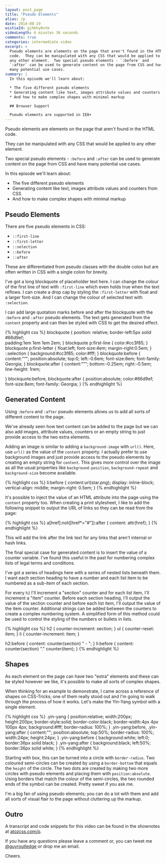 ```yaml
---
layout: post_page
title: "Pseudo Elements"
alias: /p
date: 2014-08-19
wistiaId: gjhbhy0vtm
videoLength: 6 minutes 36 seconds
comments: true
categories: intermediate video
excerpt: >
  Pseudo elements are elements on the page that aren't found in the HTML
  code.  They can be manipulated with any CSS that would be applied to
  any other element.  Two special pseudo elements - `:before` and
  `:after` can be used to generate content on the page from CSS and have
  many potential use cases.
summary: |
  In this episode we'll learn about:

  * The five different pseudo elements
  * Generating content like text, images attribute values and counters from CSS
  * And how to make complex shapes with minimal markup

  ## Browser Support

  Pseudo elements are supported in IE8+
---
```


Pseudo elements are elements on the page that aren't found in the HTML
code.

They can be manipulated with any CSS that would be applied to any other
element.

Two special pseudo elements - `:before` and `:after` can be used to
generate content on the page from CSS and have many potential use cases.

In this episode we'll learn about:

* The five different pseudo elements
* Generating content like text, images attribute values and counters from CSS
* And how to make complex shapes with minimal markup

## Pseudo Elements

There are five pseudo elements in CSS:

* `::first-line`
* `::first-letter`
* `::selection`
* `::before`
* `::after`

These are differentiated from pseudo classes with the double colon but
are often written in CSS with a single colon for brevity.

I've got a long blockquote of placeholder text here. I can change the
colour of the first line of text with `:first-line` which even holds
true when the text reflows. I can create a drop cap by styling the
`:first-letter` with float and a larger font-size. And I can change the
colour of selected text with `:selection`.

I can add large quotation marks before and after the blockquote with the
`:before` and `:after` pseudo elements. The text gets generated from the
`content` property and can then be styled with CSS to get the desired
effect.

{% highlight css %}
blockquote {
	position: relative;
	border-left:5px solid #66d9ef;	
	padding:1em 1em 1em 2em;
}
blockquote p:first-line {
	color:#cc3f85;
}
blockquote p:first-letter {
	float:left;
	font-size:4em;
	margin-right:0.5em;
}
::selection {
	background:#cc3f85;
	color:#fff;
}
blockquote:before {
	content:"“";
	position:absolute;
	top:0;
	left:-0.6em;
	font-size:8em;
	font-family: Georgia;
}
blockquote:after {
	content:"”";
	bottom:-0.25em;
	right:-0.5em;
	line-height: 1rem;
	
}
blockquote:before,
blockquote:after {
	position:absolute;
	color:#66d9ef;
	font-size:8em;
	font-family: Georgia;
}
{% endhighlight %}

## Generated Content

Using `:before` and `:after` pseudo elements allows us to add all sorts
of different content to the page.

We've already seen how text content can be added to the page but we can
also add images, attribute values, counters or an empty string to
just provide access to the two extra elements.

Adding an image is similar to adding a `background-image` with `url()`.
Here, use `url()` as the value of the `content` property. I actually
prefer to use background images and just provide access to the pseudo
elements by creating an empty string for `content`. This gives more
control over the image as all the usual properties like
`background-position`, `background-repeat` and `background-size` become
available.

{% highlight css %}
li:before {
	content:url(star.png);
	display: inline-block;
	vertical-align: middle;
	margin-right: 0.5em;
}
{% endhighlight %}

It's possible to inject the value of an HTML attribute into the page
using the `content` property too. When creating a print stylesheet,
I like to add the following snippet to output the URL of links so they
can be read from the page:

{% highlight css %}
a[href]:not([href*="#"]):after {
	content: attr(href);
}
{% endhighlight %}

This will add the link after the link text for any links that aren't
internal or hash links.

The final special case for generated content is to insert the value of
a counter variable. I've found this useful in the past for numbering
complex lists of legal terms and conditions.

I've got a series of headings here with a series of nested lists beneath
them. I want each section heading to have a number and each list item to be
numbered as a sub-item of each section.

For every `h2` I'll increment a "section" counter and for each list item, 
I'll increment a "item" counter. Before each section heading, I'll
output the value of the section counter and before each list item, I'll
output the value of the item counter. Additional strings can be added
between the counters to create a complex numbering system. A simplified
form of this method could be used to control the styling of the numbers
or bullets in lists.

{% highlight css %}
h2 { counter-increment: section; }
ul { counter-reset: item; }
li { counter-increment: item; }

h2:before {
	content: counter(section) " - ";
}
li:before {
	content: counter(section) "." counter(item);
}
{% endhighlight %}

## Shapes

As each element on the page can have two "extra" elements and these can
be styled however we like, it's possible to make all sorts of complex
shapes.

When thinking for an example to demonstrate, I came across a reference of
shapes on CSS-Tricks; one of them really stood out and I'm going to walk
through the process of how it works. Let's make the Yin-Yang symbol with
a single element.

{% highlight css %}
.yin-yang {
	position:relative;
	width:200px;
	height:200px;
	border-style:solid;
	border-color:black;
	border-width:4px 4px 100px 4px;
	background:#fff;
	border-radius: 100%;
}
.yin-yang:before,
.yin-yang:after {
	content:"";
	position:absolute;
	top:50%;
	border-radius: 100%;
	width:24px;
	height:24px;
}
.yin-yang:before {
	background:white;
	left:0;
	border:36px solid black;
}
.yin-yang:after {
	background:black;
	left:50%;
	border:36px solid white;
}
{% endhighlight %}

Starting with box, this can be turned into a circle with
`border-radius`. Two coloured semi-circles can be created by using
a `border-bottom` that equals the `height` of the circle. The two dots
are created by making two more circles with pseudo elements and
placing them with `position:absolute`. Using borders that match the
colour of the semi-circles, the two rounded ends of the symbol can be
created. Pretty sweet if you ask me.

I'm a big fan of using pseudo elements; you can do a lot with them and
add all sorts of visual flair to the page without cluttering up the
markup.

## Outro

A transcript and code snippets for this video can be found in the
shownotes at [atozcss.com/p](http://www.atozcss.com/p).

If you have any questions please leave a comment or, you can tweet me
[@guyroutledge](http://www.twitter.com/guyroutledge) or drop me an
email.

Cheers.
